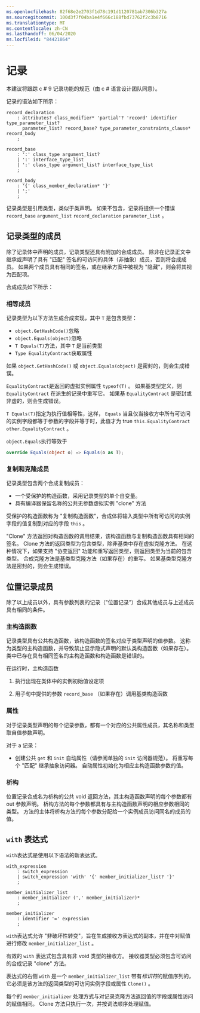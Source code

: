 ```yaml
---
ms.openlocfilehash: 82f68e2e2703f1d78c191d1120781ab7306b327a
ms.sourcegitcommit: 100d3f7f04ba1e4f666c188fbd73762f2c3b8716
ms.translationtype: MT
ms.contentlocale: zh-CN
ms.lasthandoff: 06/04/2020
ms.locfileid: "84421864"
---
```


# <a name="records"></a>记录

本建议将跟踪 c # 9 记录功能的规范（由 c # 语言设计团队同意）。

记录的语法如下所示：

```antlr
record_declaration
    : attributes? class_modifier* 'partial'? 'record' identifier type_parameter_list?
      parameter_list? record_base? type_parameter_constraints_clause* record_body
    ;

record_base
    : ':' class_type argument_list?
    | ':' interface_type_list
    | ':' class_type argument_list? interface_type_list
    ;

record_body
    : '{' class_member_declaration* '}'
    | ';'
    ;
```

记录类型是引用类型，类似于类声明。 如果不包含，记录将提供一个错误 `record_base` `argument_list` `record_declaration` `parameter_list` 。

## <a name="members-of-a-record-type"></a>记录类型的成员

除了记录体中声明的成员，记录类型还具有附加的合成成员。
除非在记录正文中继承或声明了具有 "匹配" 签名的可访问的具体（非抽象）成员，否则将合成成员。 如果两个成员具有相同的签名，或在继承方案中被视为 "隐藏"，则会将其视为匹配项。

合成成员如下所示：

### <a name="equality-members"></a>相等成员

记录类型为以下方法生成合成实现，其中 `T` 是包含类型：

* `object.GetHashCode()`忽略
* `object.Equals(object)`忽略
* `T Equals(T)`方法，其中 `T` 是当前类型
* `Type EqualityContract`获取属性

如果 `object.GetHashCode()` 或 `object.Equals(object)` 是密封的，则会生成错误。

`EqualityContract`是返回的虚拟实例属性 `typeof(T)` 。 如果基类型定义，则 `EqualityContract` 在派生的记录中重写它。 如果基 `EqualityContract` 是密封或非虚的，则会生成错误。

`T Equals(T)`指定为执行值相等性，这样， `Equals` 当且仅当接收方中所有可访问的实例字段都等于参数的字段并等于时，此值才为 true `this.EqualityContract` `other.EqualityContract` 。

`object.Equals`执行等效于

```C#
override Equals(object o) => Equals(o as T);
```

### <a name="copy-and-clone-members"></a>复制和克隆成员

记录类型包含两个合成复制成员：

* 一个受保护的构造函数，采用记录类型的单个自变量。
* 具有编译器保留名称的公共无参数虚拟实例 "clone" 方法

受保护的构造函数称为 "复制构造函数"，合成体将输入类型中所有可访问的实例字段的值复制到对应的字段 `this` 。

"Clone" 方法返回对构造函数的调用结果，该构造函数与复制构造函数具有相同的签名。 Clone 方法的返回类型为包含类型，除非基类中存在虚拟克隆方法。 在这种情况下，如果支持 "协变返回" 功能和重写返回类型，则返回类型为当前的包含类型。 合成克隆方法是基类型克隆方法（如果存在）的重写。 如果基类型克隆方法是密封的，则会生成错误。

## <a name="positional-record-members"></a>位置记录成员

除了以上成员以外，具有参数列表的记录（"位置记录"）合成其他成员与上述成员具有相同的条件。

### <a name="primary-constructor"></a>主构造函数

记录类型具有公共构造函数，该构造函数的签名对应于类型声明的值参数。 这称为类型的主构造函数，并导致禁止显示隐式声明的默认类构造函数（如果存在）。 类中已存在具有相同签名的主构造函数和构造函数是错误的。

在运行时，主构造函数

1. 执行出现在类体中的实例初始值设定项

1. 用子句中提供的参数 `record_base` （如果存在）调用基类构造函数


### <a name="properties"></a>属性

对于记录类型声明的每个记录参数，都有一个对应的公共属性成员，其名称和类型取自值参数声明。

对于 a 记录：

* 创建公共 `get` 和 `init` 自动属性（请参阅单独的 `init` 访问器规范）。
  将重写每个 "匹配" 继承抽象访问器。 自动属性初始化为相应主构造函数参数的值。

### <a name="deconstruct"></a>析构

位置记录合成名为析构的公共 void 返回方法，其主构造函数声明的每个参数都有 out 参数声明。 析构方法的每个参数都具有与主构造函数声明的相应参数相同的类型。 方法的主体将析构方法的每个参数分配给一个实例成员访问同名的成员的值。

## <a name="with-expression"></a>`with` 表达式

`with`表达式是使用以下语法的新表达式。

```antlr
with_expression
    : switch_expression
    | switch_expression 'with' '{' member_initializer_list? '}'
    ;

member_initializer_list
    : member_initializer (',' member_initializer)*
    ;

member_initializer
    : identifier '=' expression
    ;
```

`with`表达式允许 "非破坏性转变"，旨在生成接收方表达式的副本，并在中对赋值进行修改 `member_initializer_list` 。

有效的 `with` 表达式包含具有非 void 类型的接收方。 接收器类型必须包含可访问的合成记录 "clone" 方法。

表达式的右侧 `with` 是一个 `member_initializer_list` 带有*标识符*的赋值序列的，它必须是该方法的返回类型的可访问实例字段或属性 `Clone()` 。

每个的 `member_initializer` 处理方式与对记录克隆方法返回值的字段或属性访问的赋值相同。 Clone 方法只执行一次，并按词法顺序处理赋值。
